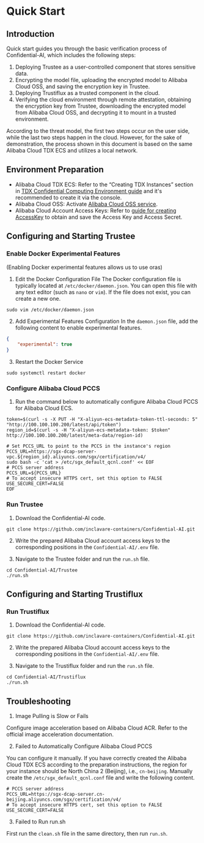 # Quick Start

## Introduction

Quick start guides you through the basic verification process of Confidential-AI, which includes the following steps:
1. Deploying Trustee as a user-controlled component that stores sensitive data.
2. Encrypting the model file, uploading the encrypted model to Alibaba Cloud OSS, and saving the encryption key in Trustee.
3. Deploying Trustiflux as a trusted component in the cloud.
4. Verifying the cloud environment through remote attestation, obtaining the encryption key from Trustee, downloading the encrypted model from Alibaba Cloud OSS, and decrypting it to mount in a trusted environment.

According to the threat model, the first two steps occur on the user side, while the last two steps happen in the cloud. However, for the sake of demonstration, the process shown in this document is based on the same Alibaba Cloud TDX ECS and utilizes a local network.

## Environment Preparation

- Alibaba Cloud TDX ECS: Refer to the “Creating TDX Instances” section in [TDX Confidential Computing Environment guide](https://help.aliyun.com/zh/ecs/user-guide/build-a-tdx-confidential-computing-environment) and it's recommended to create it via the console.
- Alibaba Cloud OSS: Activate [Alibaba Cloud OSS service](https://oss.console.aliyun.com/overview).
- Alibaba Cloud Account Access Keys: Refer to [guide for creating AccessKey](https://help.aliyun.com/zh/ram/user-guide/create-an-accesskey-pair) to obtain and save the Access Key and Access Secret.

## Configuring and Starting Trustee

### Enable Docker Experimental Features

(Enabling Docker experimental features allows us to use oras)

1. Edit the Docker Configuration File
The Docker configuration file is typically located at `/etc/docker/daemon.json`. You can open this file with any text editor (such as `nano` or `vim`). If the file does not exist, you can create a new one.  

```shell
sudo vim /etc/docker/daemon.json
```

2. Add Experimental Features Configuration
In the `daemon.json` file, add the following content to enable experimental features.

```daemon.json
{
    "experimental": true
}
```

3. Restart the Docker Service

```shell
sudo systemctl restart docker
```

### Configure Alibaba Cloud PCCS

1. Run the command below to automatically configure Alibaba Cloud PCCS for Alibaba Cloud ECS.

```shell
token=$(curl -s -X PUT -H "X-aliyun-ecs-metadata-token-ttl-seconds: 5" "http://100.100.100.200/latest/api/token")
region_id=$(curl -s -H "X-aliyun-ecs-metadata-token: $token" http://100.100.100.200/latest/meta-data/region-id)

# Set PCCS_URL to point to the PCCS in the instance's region
PCCS_URL=https://sgx-dcap-server-vpc.${region_id}.aliyuncs.com/sgx/certification/v4/
sudo bash -c 'cat > /etc/sgx_default_qcnl.conf' << EOF
# PCCS server address
PCCS_URL=${PCCS_URL}
# To accept insecure HTTPS cert, set this option to FALSE
USE_SECURE_CERT=FALSE
EOF
```

### Run Trustee

1. Download the Confidential-AI code.

```shell
git clone https://github.com/inclavare-containers/Confidential-AI.git
```

2. Write the prepared Alibaba Cloud account access keys to the corresponding positions in the `Confidential-AI/.env` file.

3. Navigate to the Trustee folder and run the `run.sh` file.

```shell
cd Confidential-AI/Trustee
./run.sh
```

## Configuring and Starting Trustiflux

### Run Trustiflux

1. Download the Confidential-AI code.

```shell
git clone https://github.com/inclavare-containers/Confidential-AI.git
```

2. Write the prepared Alibaba Cloud account access keys to the corresponding positions in the `Confidential-AI/.env` file.

3. Navigate to the Trustiflux folder and run the `run.sh` file.  

```shell
cd Confidential-AI/Trustiflux
./run.sh
```

## Troubleshooting

1. Image Pulling is Slow or Fails

Configure image acceleration based on Alibaba Cloud ACR. Refer to the official image acceleration documentation.

2. Failed to Automatically Configure Alibaba Cloud PCCS

You can configure it manually. If you have correctly created the Alibaba Cloud TDX ECS according to the preparation instructions, the region for your instance should be North China 2 (Beijing), i.e., `cn-beijing`. Manually create the `/etc/sgx_default_qcnl.conf` file and write the following content.

```shell
# PCCS server address
PCCS_URL=https://sgx-dcap-server.cn-beijing.aliyuncs.com/sgx/certification/v4/
# To accept insecure HTTPS cert, set this option to FALSE
USE_SECURE_CERT=FALSE
```

3. Failed to Run run.sh

First run the `clean.sh` file in the same directory, then run `run.sh`.
